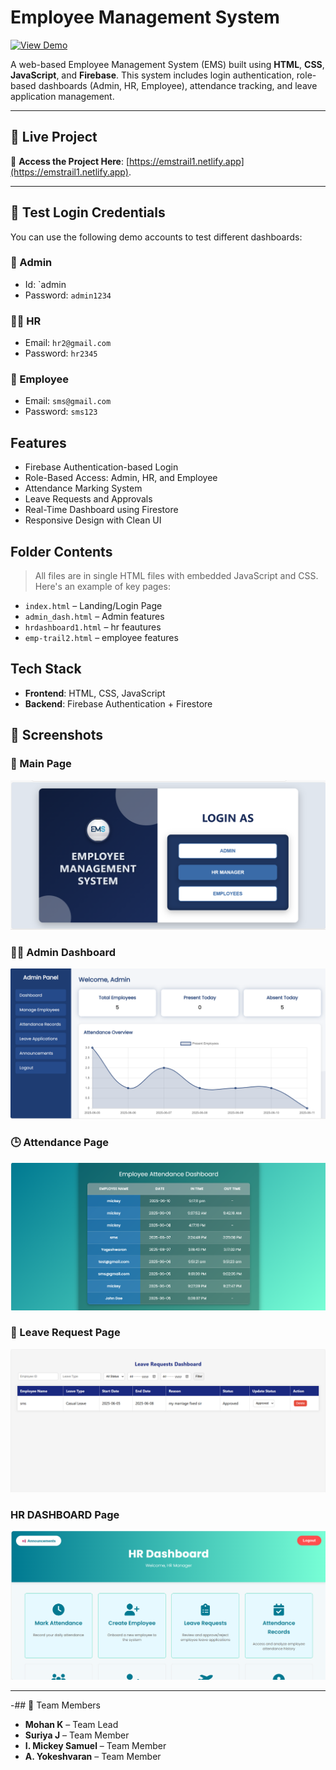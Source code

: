 # Employee Management System 

[![View Demo](https://img.shields.io/badge/Live-Demo-blue)](https://emstrail1.netlify.app)

A web-based Employee Management System (EMS) built using **HTML**, **CSS**, **JavaScript**, and **Firebase**. This system includes login authentication, role-based dashboards (Admin, HR, Employee), attendance tracking, and leave application management.

---

## 🔗 Live Project

🔗 **Access the Project Here**: [https://emstrail1.netlify.app](https://emstrail1.netlify.app).

---

## 🔐 Test Login Credentials

You can use the following demo accounts to test different dashboards:

### 👑 Admin
- Id: `admin
- Password: `admin1234`

### 🧑‍💼 HR
- Email: `hr2@gmail.com`
- Password: `hr2345`

### 👷 Employee
- Email: `sms@gmail.com`
- Password: `sms123`



##  Features

-  Firebase Authentication-based Login
-  Role-Based Access: Admin, HR, and Employee
-  Attendance Marking System
-  Leave Requests and Approvals
-  Real-Time Dashboard using Firestore
-  Responsive Design with Clean UI

##  Folder Contents

> All files are in single HTML files with embedded JavaScript and CSS. Here's an example of key pages:

- `index.html` – Landing/Login Page
- `admin_dash.html` – Admin features
- `hrdashboard1.html` – hr feautures
- `emp-trail2.html` – employee features

##  Tech Stack

- **Frontend**: HTML, CSS, JavaScript
- **Backend**: Firebase Authentication + Firestore
## 📸 Screenshots

### 🔐 Main  Page
![EMS](Screenshots/mainpage.png)

### 🧑‍💼 Admin Dashboard
![Dashboard](Screenshots/Admindashboard.png)

### 🕒 Attendance Page
![Attendance](Screenshots/Attendencerecord.png)

### 📄 Leave Request Page
![Leave](Screenshots/Leaverequest.png)

### HR DASHBOARD Page
![HR](Screenshots/Hrdashboard.png)

---



-## 👥 Team Members

- **Mohan K** – Team Lead  
- **Suriya J** – Team Member  
- **I. Mickey Samuel** – Team Member  
- **A. Yokeshvaran** – Team Member



               
             





